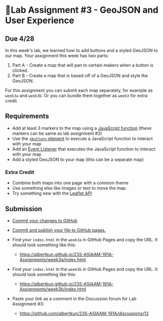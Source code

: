 # 📝Lab Assignment #3 - GeoJSON and User Experience

## Due 4/28

In this week's lab, we learned how to add buttons and a styled GeoJSON to our map. Your assignment this week has two parts:

1. Part A - Create a map that will pan to certain makers when a button is clicked.
2. Part B - Create a map that is based off of a GeoJSON and style the GeoJSON.

For this assignment you can submit each map separately, for example as `week3a` and `week3b`. Or you can bundle them together as `week3` for extra credit.

## Requirements

- Add at least 3 markers to the map using a [JavaScript function](https://developer.mozilla.org/en-US/docs/Web/JavaScript/Reference/Global_Objects/Function/Function) (these markers can be same as lab assignment #2)
- Use the [`<button>` element](https://developer.mozilla.org/en-US/docs/Web/HTML/Element/button) to execute a JavaScript function to interact with your map 
- Add an [Event Listener](https://developer.mozilla.org/en-US/docs/Web/API/EventListener) that executes the JavaScript function to interact with your map 
- Add a styled GeoJSON to your map (this can be a separate map)

### Extra Credit

- Combine both maps into one page with a common theme
- Use something else like images or text to move the map.
- Try something new with the [Leaflet API](https://leafletjs.com/reference-1.7.1.html)

## Submission

- [Commit your changes to GitHub](../../labs/week1/3.md)

- [Commit and publish your file to GitHub pages.](../../labs/week1/3.md#using-github-pages)

- Find your `index.html` in the `week3a` in GitHub Pages and copy the URL. It should look something like this:
  - https://albertkun.github.io/23S-ASIAAM-191A-Assignments/week3a/index.html
- Find your `index.html` in the `week3b` in GitHub Pages and copy the URL. It should look something like this:
  - https://albertkun.github.io/23S-ASIAAM-191A-Assignments/week3b/index.html

- Paste your link as a comment in the Discussion forum for Lab Assignment #3:
  - https://github.com/albertkun/23S-ASIAAM-191A/discussions/13